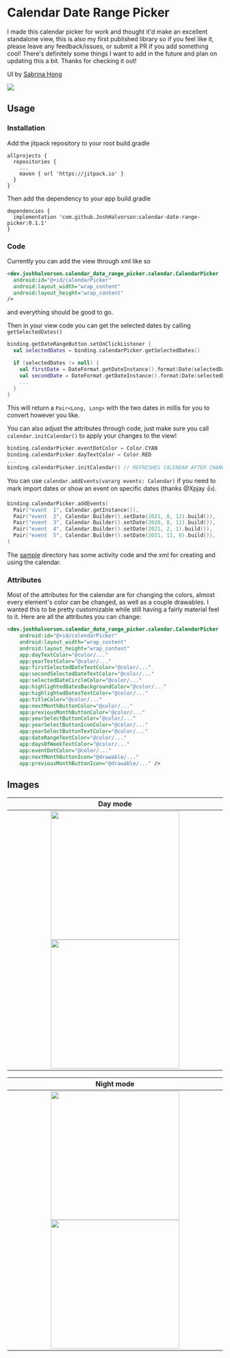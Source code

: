 # Calendar Date Range Picker

I made this calendar picker for work and thought it'd make an excellent standalone view, this is also my first published library so if you feel like it, please leave any feedback/issues, or submit a PR if you add something cool! There's definitely some things I want to add in the future and plan on updating this a bit. Thanks for checking it out!

UI by [Sabrina Hong](https://www.linkedin.com/in/uiuxsabrina)

[![](https://jitpack.io/v/JoshHalvorson/calendar-date-range-picker.svg)](https://jitpack.io/#JoshHalvorson/calendar-date-range-picker)

## Usage

### Installation

Add the jitpack repository to your root build.gradle

```Gradle
allprojects {
  repositories {
    ...
    maven { url 'https://jitpack.io' }
  }
}
```

Then add the dependency to your app build.gradle

```Gradle
dependencies {
  implementation 'com.github.JoshHalvorson:calendar-date-range-picker:0.1.1'
}
```

### Code

Currently you can add the view through xml like so
```Xml
<dev.joshhalvorson.calendar_date_range_picker.calendar.CalendarPicker
  android:id="@+id/calendarPicker"
  android:layout_width="wrap_content"
  android:layout_height="wrap_content"
/>
```
and everything should be good to go.

Then in your view code you can get the selected dates by calling ```getSelectedDates()```

```Kotlin
binding.getDateRangeButton.setOnClickListener {
  val selectedDates = binding.calendarPicker.getSelectedDates()

  if (selectedDates != null) {
    val firstDate = DateFormat.getDateInstance().format(Date(selectedDates.first))
    val secondDate = DateFormat.getDateInstance().format(Date(selectedDates.second))
    ...
  }
}
```

This will return a ```Pair<Long, Long>``` with the two dates in millis for you to convert however you like.

You can also adjust the attributes through code, just make sure you call `calendar.initCalendar()` to apply your changes to the view!

```Kotlin
binding.calendarPicker.eventDotColor = Color.CYAN
binding.calendarPicker.dayTextColor = Color.RED
...
binding.calendarPicker.initCalendar() // REFRESHES CALENDAR AFTER CHANGING ATTRIBUTES
```

You can use `calendar.addEvents(vararg events: Calendar)` if you need to mark import dates or show an event on specific dates (thanks @Xpjay 👍).

```Kotlin
binding.calendarPicker.addEvents(
  Pair("event  1", Calendar.getInstance()),
  Pair("event  2", Calendar.Builder().setDate(2021, 8, 12).build()),
  Pair("event  3", Calendar.Builder().setDate(2020, 8, 11).build()),
  Pair("event  4", Calendar.Builder().setDate(2021, 2, 1).build()),
  Pair("event  5", Calendar.Builder().setDate(2021, 11, 8).build()),
)
```

The [sample](https://github.com/JoshHalvorson/calendar-date-range-picker/tree/main/sample) directory has some activity code and the xml for creating and using the calendar.

### Attributes

Most of the attributes for the calendar are for changing the colors, almost every element's color can be changed, as well as a couple drawables. I wanted this to be pretty customizable while still having a fairly material feel to it. Here are all the attributes you can change:

```Xml
<dev.joshhalvorson.calendar_date_range_picker.calendar.CalendarPicker
    android:id="@+id/calendarPicker"
    android:layout_width="wrap_content"
    android:layout_height="wrap_content"
    app:dayTextColor="@color/..."
    app:yearTextColor="@color/..."
    app:firstSelectedDateTextColor="@color/..."
    app:secondSelectedDateTextColor="@color/..."
    app:selectedDateCircleColor="@color/..."
    app:highlightedDatesBackgroundColor="@color/..."
    app:highlightedDatesTextColor="@color/..."
    app:titleColor="@color/..."
    app:nextMonthButtonColor="@color/..."
    app:previousMonthButtonColor="@color/..."
    app:yearSelectButtonColor="@color/..."
    app:yearSelectButtonIconColor="@color/..."
    app:yearSelectButtonTextColor="@color/..."
    app:dateRangeTextColor="@color/..."
    app:daysOfWeekTextColor="@color/..."
    app:eventDotColor="@color/..." 
    app:nextMonthButtonIcon="@drawable/..."
    app:previousMonthButtonIcon="@drawable/..." />
```

## Images

Day mode            |  
:-------------------------:|
 <img src="https://i.imgur.com/6ODEBrn.png" width="300">   <img src="https://i.imgur.com/xAjuITC.png" width="300"> | 
 
 Night mode            |  
:-------------------------:|
 <img src="https://i.imgur.com/3OVPrfx.png" width="300"> <img src="https://i.imgur.com/Zw7l8Ee.png" width="300"> | 

